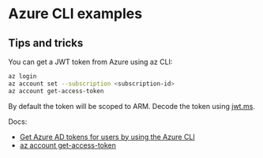# Azure CLI examples

## Tips and tricks

You can get a JWT token from Azure using az CLI:

```bash
az login
az account set --subscription <subscription-id>
az account get-access-token
```

By default the token will be scoped to ARM. Decode the token using [jwt.ms](https://jwt.ms/).

Docs:

* [Get Azure AD tokens for users by using the Azure CLI](https://learn.microsoft.com/en-us/azure/databricks/dev-tools/user-aad-token)
* [az account get-access-token](https://learn.microsoft.com/en-us/cli/azure/account?view=azure-cli-latest#az-account-get-access-token)
